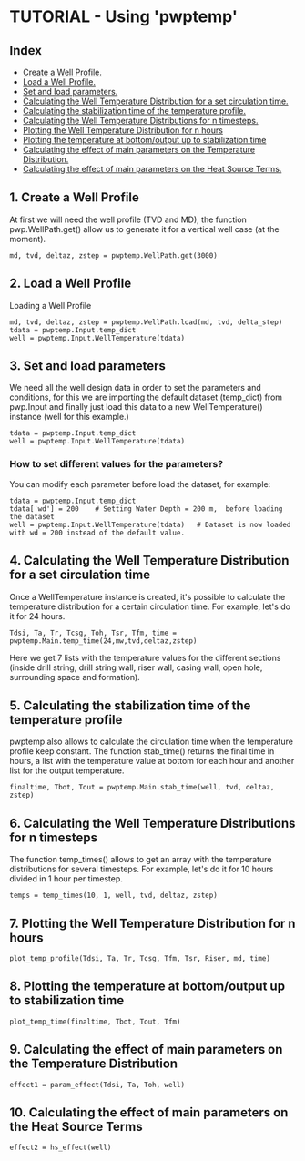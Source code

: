 # TUTORIAL - Using 'pwptemp'

## Index ##

* [Create a Well Profile.](#1.)  
* [Load a Well Profile.](#2.)
* [Set and load parameters.](#3.)
* [Calculating the Well Temperature Distribution for a set circulation time.](#4.)
* [Calculating the stabilization time of the temperature profile.](#5.)
* [Calculating the Well Temperature Distributions for n timesteps.](#6.)
* [Plotting the Well Temperature Distribution for n hours](#7.)
* [Plotting the temperature at bottom/output up to stabilization time](#8.)
* [Calculating the effect of main parameters on the Temperature Distribution.](#9.)
* [Calculating the effect of main parameters on the Heat Source Terms.](#10.)

## 1. Create a Well Profile 
At first we will need the well profile (TVD and MD), the function pwp.WellPath.get() allow us to generate it for a vertical well case 
(at the moment). 
```
md, tvd, deltaz, zstep = pwptemp.WellPath.get(3000)
```

## 2. Load a Well Profile
Loading a Well Profile
```
md, tvd, deltaz, zstep = pwptemp.WellPath.load(md, tvd, delta_step)
tdata = pwptemp.Input.temp_dict
well = pwptemp.Input.WellTemperature(tdata)
```

## 3. Set and load parameters
We need all the well design data in order to set the parameters and conditions, for this we are importing the 
default dataset (temp_dict) from pwp.Input and finally just load this data to a new WellTemperature() instance (well for this example.)
```
tdata = pwptemp.Input.temp_dict
well = pwptemp.Input.WellTemperature(tdata)
```

### How to set different values for the parameters?
You can modify each parameter before load the dataset, for example:
```
tdata = pwptemp.Input.temp_dict
tdata['wd'] = 200    # Setting Water Depth = 200 m,  before loading the dataset
well = pwptemp.Input.WellTemperature(tdata)   # Dataset is now loaded with wd = 200 instead of the default value.  
```

## 4. Calculating the Well Temperature Distribution for a set circulation time
Once a WellTemperature instance is created, it's possible to calculate the temperature distribution for a certain circulation time.
For example, let's do it for 24 hours.
```
Tdsi, Ta, Tr, Tcsg, Toh, Tsr, Tfm, time = pwptemp.Main.temp_time(24,mw,tvd,deltaz,zstep)
```
Here we get 7 lists with the temperature values for the different sections (inside drill string, drill string wall, riser wall, 
casing wall, open hole, surrounding space and formation).

## 5. Calculating the stabilization time of the temperature profile
pwptemp also allows to calculate the circulation time when the temperature profile keep constant. The function stab_time() returns
the final time in hours, a list with the temperature value at bottom for each hour and another list for the output temperature.

```
finaltime, Tbot, Tout = pwptemp.Main.stab_time(well, tvd, deltaz, zstep)
```

## 6. Calculating the Well Temperature Distributions for n timesteps
The function temp_times() allows to get an array with the temperature distributions for several timesteps. For example, let's do it
for 10 hours divided in 1 hour per timestep.
```
temps = temp_times(10, 1, well, tvd, deltaz, zstep)
```

## 7. Plotting the Well Temperature Distribution for n hours
```
plot_temp_profile(Tdsi, Ta, Tr, Tcsg, Tfm, Tsr, Riser, md, time)
```

## 8. Plotting the temperature at bottom/output up to stabilization time
```
plot_temp_time(finaltime, Tbot, Tout, Tfm)
```

## 9. Calculating the effect of main parameters on the Temperature Distribution
``` 
effect1 = param_effect(Tdsi, Ta, Toh, well)
```

## 10. Calculating the effect of main parameters on the Heat Source Terms
```
effect2 = hs_effect(well)
```

